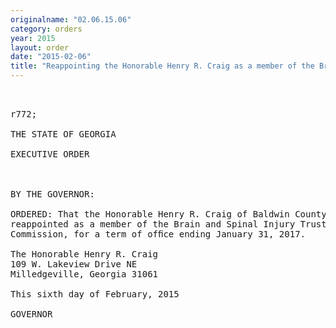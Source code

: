 ```yaml
---
originalname: "02.06.15.06"
category: orders
year: 2015
layout: order
date: "2015-02-06"
title: "Reappointing the Honorable Henry R. Craig as a member of the Brain and Spinal Injury Trust Fund Commission"
---
```

<pre>
 

r772;

THE STATE OF GEORGIA

EXECUTIVE ORDER

 

BY THE GOVERNOR:

ORDERED: That the Honorable Henry R. Craig of Baldwin County; Georgia, is
reappointed as a member of the Brain and Spinal Injury Trust Fund
Commission, for a term of ofﬁce ending January 31, 2017.

The Honorable Henry R. Craig
109 W. Lakeview Drive NE
Milledgeville, Georgia 31061

This sixth day of February, 2015

GOVERNOR

    

 

 

 

 

</pre>
